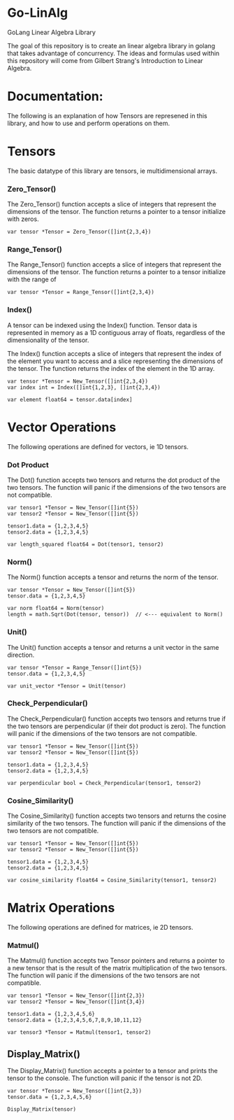 # Go-LinAlg
GoLang Linear Algebra Library


The goal of this repository is to create an linear algebra library in golang that
takes advantage of concurrency. The ideas and formulas used within this repository will 
come from Gilbert Strang's Introduction to Linear Algebra.

# Documentation:
The following is an explanation of how Tensors are represened in this library, and how to use and perform operations on them.


# Tensors
The basic datatype of this library are tensors, ie multidimensional arrays. 

### Zero_Tensor() 
The Zero_Tensor() function accepts a slice of integers that represent the dimensions
of the tensor. The function returns a pointer to a tensor initialize with zeros.

    var tensor *Tensor = Zero_Tensor([]int{2,3,4})

### Range_Tensor() 
The Range_Tensor() function accepts a slice of integers that represent the dimensions
of the tensor. The function returns a pointer to a tensor initialize with the range of

    var tensor *Tensor = Range_Tensor([]int{2,3,4})

### Index()
A tensor can be indexed using the Index() function. Tensor data is represented in 
memory as a 1D contiguous array of floats, regardless of the dimensionality of the
tensor. 

The Index() function accepts a slice of integers that represent the index
of the element you want to access and a slice representing the dimensions of the
tensor. The function returns the index of the element in the 1D array.

    var tensor *Tensor = New_Tensor([]int{2,3,4})
    var index int = Index([]int{1,2,3}, []int{2,3,4})
    
    var element float64 = tensor.data[index]

# Vector Operations
The following operations are defined for vectors, ie 1D tensors.

### Dot Product
The Dot() function accepts two tensors and returns the dot product of the two tensors.
The function will panic if the dimensions of the two tensors are not compatible.

    var tensor1 *Tensor = New_Tensor([]int{5})
    var tensor2 *Tensor = New_Tensor([]int{5})
    
    tensor1.data = {1,2,3,4,5}
    tensor2.data = {1,2,3,4,5}

    var length_squared float64 = Dot(tensor1, tensor2)

### Norm() 
The Norm() function accepts a tensor and returns the norm of the tensor.

    var tensor *Tensor = New_Tensor([]int{5})
    tensor.data = {1,2,3,4,5}

    var norm float64 = Norm(tensor)         
    length = math.Sqrt(Dot(tensor, tensor))  // <--- equivalent to Norm()

### Unit() 
The Unit() function accepts a tensor and returns a unit vector in the same direction.

    var tensor *Tensor = Range_Tensor([]int{5})
    tensor.data = {1,2,3,4,5}

    var unit_vector *Tensor = Unit(tensor)

### Check_Perpendicular()
The Check_Perpendicular() function accepts two tensors and returns true if the two
tensors are perpendicular (if their dot product is zero). The function will panic if
the dimensions of the two tensors are not compatible.

    var tensor1 *Tensor = New_Tensor([]int{5})
    var tensor2 *Tensor = New_Tensor([]int{5})
    
    tensor1.data = {1,2,3,4,5}
    tensor2.data = {1,2,3,4,5}

    var perpendicular bool = Check_Perpendicular(tensor1, tensor2)

### Cosine_Similarity()
The Cosine_Similarity() function accepts two tensors and returns the cosine similarity
of the two tensors. The function will panic if the dimensions of the two tensors are
not compatible.

    var tensor1 *Tensor = New_Tensor([]int{5})
    var tensor2 *Tensor = New_Tensor([]int{5})
    
    tensor1.data = {1,2,3,4,5}
    tensor2.data = {1,2,3,4,5}

    var cosine_similarity float64 = Cosine_Similarity(tensor1, tensor2)


# Matrix Operations 
The following operations are defined for matrices, ie 2D tensors.

### Matmul()
The Matmul() function accepts two Tensor pointers and returns a pointer to a new tensor 
that is the result of the matrix multiplication of the two tensors. The function will
panic if the dimensions of the two tensors are not compatible.

    var tensor1 *Tensor = New_Tensor([]int{2,3})
    var tensor2 *Tensor = New_Tensor([]int{3,4})
    
    tensor1.data = {1,2,3,4,5,6}
    tensor2.data = {1,2,3,4,5,6,7,8,9,10,11,12}

    var tensor3 *Tensor = Matmul(tensor1, tensor2)

## Display_Matrix()
The Display_Matrix() function accepts a pointer to a tensor and prints the tensor to the
console. The function will panic if the tensor is not 2D.

    var tensor *Tensor = New_Tensor([]int{2,3})
    tensor.data = {1,2,3,4,5,6}

    Display_Matrix(tensor)